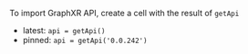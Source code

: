 To import GraphXR API, create a cell with the result of `getApi`
- latest: `api = getApi()`
- pinned: `api = getApi('0.0.242')`